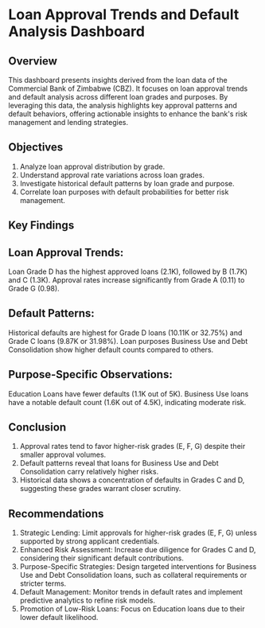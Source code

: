 # Loan Approval Trends and Default Analysis Dashboard
## Overview
This dashboard presents insights derived from the loan data of the Commercial Bank of Zimbabwe (CBZ). It focuses on loan approval trends and default analysis across different loan grades and purposes. By leveraging this data, the analysis highlights key approval patterns and default behaviors, offering actionable insights to enhance the bank's risk management and lending strategies.

## Objectives
1. Analyze loan approval distribution by grade.
2. Understand approval rate variations across loan grades.
3. Investigate historical default patterns by loan grade and purpose.
4. Correlate loan purposes with default probabilities for better risk management.
## Key Findings
## Loan Approval Trends:

Loan Grade D has the highest approved loans (2.1K), followed by B (1.7K) and C (1.3K).
Approval rates increase significantly from Grade A (0.11) to Grade G (0.98).
## Default Patterns:

Historical defaults are highest for Grade D loans (10.11K or 32.75%) and Grade C loans (9.87K or 31.98%).
Loan purposes Business Use and Debt Consolidation show higher default counts compared to others.
## Purpose-Specific Observations:

Education Loans have fewer defaults (1.1K out of 5K).
Business Use loans have a notable default count (1.6K out of 4.5K), indicating moderate risk.
## Conclusion
1. Approval rates tend to favor higher-risk grades (E, F, G) despite their smaller approval volumes.
2. Default patterns reveal that loans for Business Use and Debt Consolidation carry relatively higher risks.
3. Historical data shows a concentration of defaults in Grades C and D, suggesting these grades warrant closer scrutiny.
## Recommendations
1. Strategic Lending:
Limit approvals for higher-risk grades (E, F, G) unless supported by strong applicant credentials.
2. Enhanced Risk Assessment:
Increase due diligence for Grades C and D, considering their significant default contributions.
3. Purpose-Specific Strategies:
Design targeted interventions for Business Use and Debt Consolidation loans, such as collateral requirements or stricter terms.
4. Default Management:
Monitor trends in default rates and implement predictive analytics to refine risk models.
5. Promotion of Low-Risk Loans:
Focus on Education loans due to their lower default likelihood.
